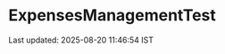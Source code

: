# ExpensesManagementTest








































































































































































Last updated: 2025-08-20 11:46:54 IST
